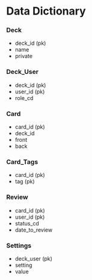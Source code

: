 # Data Dictionary

### Deck

- deck_id (pk)
- name
- private

### Deck_User

- deck_id (pk)
- user_id (pk)
- role_cd

### Card

- card_id (pk)
- deck_id
- front
- back

### Card_Tags

- card_id (pk)
- tag (pk)

### Review

- card_id (pk)
- user_id (pk)
- status_cd
- date_to_review

### Settings

- deck_user (pk)
- setting
- value
